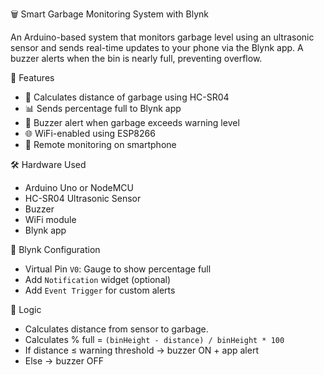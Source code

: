 🗑️ Smart Garbage Monitoring System with Blynk

An Arduino-based system that monitors garbage level using an ultrasonic sensor and sends real-time updates to your phone via the Blynk app. A buzzer alerts when the bin is nearly full, preventing overflow.

🚀 Features

- 📏 Calculates distance of garbage using HC-SR04
- 📊 Sends percentage full to Blynk app
- 🔔 Buzzer alert when garbage exceeds warning level 
- 🌐 WiFi-enabled using ESP8266
- 📱 Remote monitoring on smartphone

🛠️ Hardware Used

- Arduino Uno or NodeMCU
- HC-SR04 Ultrasonic Sensor
- Buzzer
- WiFi module 
- Blynk app

📲 Blynk Configuration

- Virtual Pin `V0`: Gauge to show percentage full
- Add `Notification` widget (optional)
- Add `Event Trigger` for custom alerts

🧠 Logic

- Calculates distance from sensor to garbage.
- Calculates % full = `(binHeight - distance) / binHeight * 100`
- If distance ≤ warning threshold → buzzer ON + app alert
- Else → buzzer OFF


